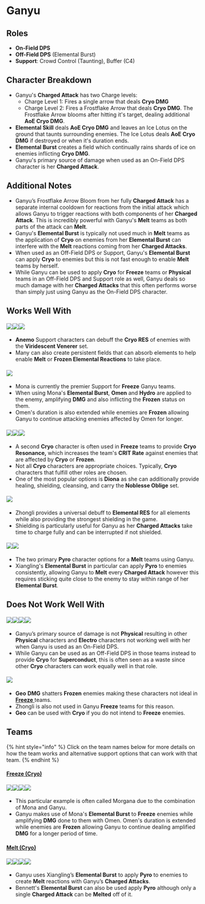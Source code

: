 # Ganyu

## **Roles**

* **On-Field DPS**
* **Off-Field DPS** (Elemental Burst)
* **Support**: Crowd Control (Taunting), Buffer (C4)

## **Character Breakdown**

* Ganyu's **Charged Attack** has two Charge levels:
  * Charge Level 1: Fires a single arrow that deals **Cryo DMG**
  * Charge Level 2: Fires a Frostflake Arrow that deals **Cryo DMG**. The Frostflake Arrow blooms after hitting it's target, dealing additional **AoE Cryo DMG**.
* **Elemental Skill** deals **AoE Cryo DMG** and leaves an Ice Lotus on the ground that taunts surrounding enemies. The Ice Lotus deals **AoE Cryo DMG** if destroyed or when it's duration ends.
* **Elemental Burst** creates a field which continually rains shards of ice on enemies inflicting **Cryo DMG**.
* Ganyu's primary source of damage when used as an On-Field DPS character is her **Charged Attack**.

## **Additional Notes**

* Ganyu’s Frostflake Arrow Bloom from her fully **Charged Attack** has a separate internal cooldown for reactions from the initial attack which allows Ganyu to trigger reactions with both components of her **Charged Attack**. This is incredibly powerful with Ganyu's **Melt** teams as both parts of the attack can **Melt**.
* Ganyu's **Elemental Burst** is typically not used much in **Melt** teams as the application of **Cryo** on enemies from her **Elemental Burst** can interfere with the **Melt** reactions coming from her **Charged Attacks**.
* When used as an Off-Field DPS or Support, Ganyu's **Elemental Burst** can apply **Cryo** to enemies but this is not fast enough to enable **Melt** teams by herself.
* While Ganyu can be used to apply **Cryo** for **Freeze** teams or **Physical** teams in an Off-Field DPS and Support role as well, Ganyu deals so much damage with her **Charged Attacks** that this often performs worse than simply just using Ganyu as the On-Field DPS character.

## Works Well With

#### ![](../../.gitbook/assets/ui\_avataricon\_kazuha.png)![](../../.gitbook/assets/ui\_avataricon\_venti.png)![](../../.gitbook/assets/ui\_avataricon\_sucrose.png)

* **Anemo** Support characters can debuff the **Cryo RES** of enemies with the **Viridescent Venerer** set.
* Many can also create persistent fields that can absorb elements to help enable **Melt** or **Frozen Elemental Reactions** to take place.

#### ![](../../.gitbook/assets/ui\_avataricon\_mona.png)

* Mona is currently the premier Support for **Freeze** Ganyu teams.
* When using Mona's **Elemental Burst**, **Omen** and **Hydro** are applied to the enemy, amplifying **DMG** and also inflicting the **Frozen** status on them.
* Omen's duration is also extended while enemies are **Frozen** allowing Ganyu to continue attacking enemies affected by Omen for longer.

#### ![](../../.gitbook/assets/ui\_avataricon\_diona.png)![](../../.gitbook/assets/ui\_avataricon\_kaeya.png)![](../../.gitbook/assets/ui\_avataricon\_rosaria.png)

* A second **Cryo** character is often used in **Freeze** teams to provide **Cryo Resonance,** which increases the team's **CRIT Rate** against enemies that are affected by **Cryo** or **Frozen**.
* Not all **Cryo** characters are appropriate choices. Typically, **Cryo** characters that fulfill other roles are chosen.
* One of the most popular options is **Diona** as she can additionally provide healing, shielding, cleansing, and carry the **Noblesse Oblige** set.

#### ![](../../.gitbook/assets/ui\_avataricon\_zhongli.png)

* Zhongli provides a universal debuff to **Elemental RES** for all elements while also providing the strongest shielding in the game.
* Shielding is particularly useful for Ganyu as her **Charged Attacks** take time to charge fully and can be interrupted if not shielded.

#### ![](../../.gitbook/assets/ui\_avataricon\_bennett.png)![](../../.gitbook/assets/ui\_avataricon\_xiangling.png)

* The two primary **Pyro** character options for a **Melt** teams using Ganyu.
* Xiangling's **Elemental Burst** in particular can apply **Pyro** to enemies consistently, allowing Ganyu to **Melt** every **Charged Attack** however this requires sticking quite close to the enemy to stay within range of her **Elemental Burst**.

## Does Not Work Well With

#### ![](../../.gitbook/assets/ui\_icon\_electro.webp)![](../../.gitbook/assets/ui\_avataricon\_eula.png)![](../../.gitbook/assets/ui\_avataricon\_razor.png)![](../../.gitbook/assets/ui\_avataricon\_xinyan.png)

* Ganyu’s primary source of damage is not **Physical** resulting in other **Physical** characters and **Electro** characters not working well with her when Ganyu is used as an On-Field DPS.
* While Ganyu can be used as an Off-Field DPS in those teams instead to provide **Cryo** for **Superconduct**, this is often seen as a waste since other **Cryo** characters can work equally well in that role.

#### ![](../../.gitbook/assets/ui\_icon\_geo.webp)

* **Geo** **DMG** shatters **Frozen** enemies making these characters not ideal in [**Freeze** ](../../teams/freeze.md)teams.
* Zhongli is also not used in Ganyu **Freeze** teams for this reason.
* **Geo** can be used with **Cryo** if you do not intend to **Freeze** enemies.

## Teams

{% hint style="info" %}
Click on the team names below for more details on how the team works and alternative support options that can work with that team.
{% endhint %}

#### [Freeze (Cryo)](../../teams/freeze.md)

#### ![](../../.gitbook/assets/ui\_avataricon\_ganyu.png)![](../../.gitbook/assets/ui\_avataricon\_mona.png)![](../../.gitbook/assets/ui\_avataricon\_venti.png)![](../../.gitbook/assets/ui\_avataricon\_diona.png)

* This particular example is often called Morgana due to the combination of Mona and Ganyu.
* Ganyu makes use of Mona's **Elemental Burst** to **Freeze** enemies while amplifying **DMG** done to them with Omen. Omen's duration is extended while enemies are **Frozen** allowing Ganyu to continue dealing amplified **DMG** for a longer period of time.

#### [Melt (Cryo)](../../teams/reverse-melt.md)

#### ![](../../.gitbook/assets/ui\_avataricon\_ganyu.png)![](../../.gitbook/assets/ui\_avataricon\_xiangling.png)![](../../.gitbook/assets/ui\_avataricon\_zhongli.png)![](../../.gitbook/assets/ui\_avataricon\_bennett.png)

* Ganyu uses Xiangling’s **Elemental Burst** to apply **Pyro** to enemies to create **Melt** reactions with Ganyu’s **Charged Attacks**.
* Bennett's **Elemental Burst** can also be used apply **Pyro** although only a single **Charged Attack** can be **Melted** off of it.
